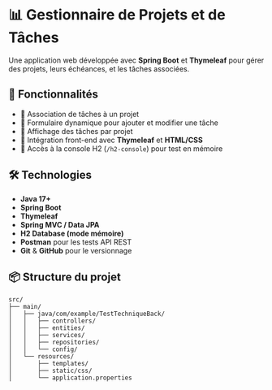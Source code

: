 # 📊 Gestionnaire de Projets et de Tâches

Une application web développée avec **Spring Boot** et **Thymeleaf** pour gérer des projets, leurs échéances, et les tâches associées.

## 🚀 Fonctionnalités

- 🔹 Association de tâches à un projet
- 🔹 Formulaire dynamique pour ajouter et modifier une tâche
- 🔹 Affichage des tâches par projet
- 🔹 Intégration front-end avec **Thymeleaf** et **HTML/CSS**
- 🔹 Accès à la console H2 (`/h2-console`) pour test en mémoire

## 🛠️ Technologies

- **Java 17+**
- **Spring Boot**
- **Thymeleaf**
- **Spring MVC / Data JPA**
- **H2 Database (mode mémoire)**
- **Postman** pour les tests API REST
- **Git** & **GitHub** pour le versionnage

## 📦 Structure du projet

```shell
src/
├── main/
│   ├── java/com/example/TestTechniqueBack/
│   │   ├── controllers/
│   │   ├── entities/
│   │   ├── services/
│   │   ├── repositories/
│   │   └── config/
│   └── resources/
│       ├── templates/
│       ├── static/css/
│       └── application.properties
